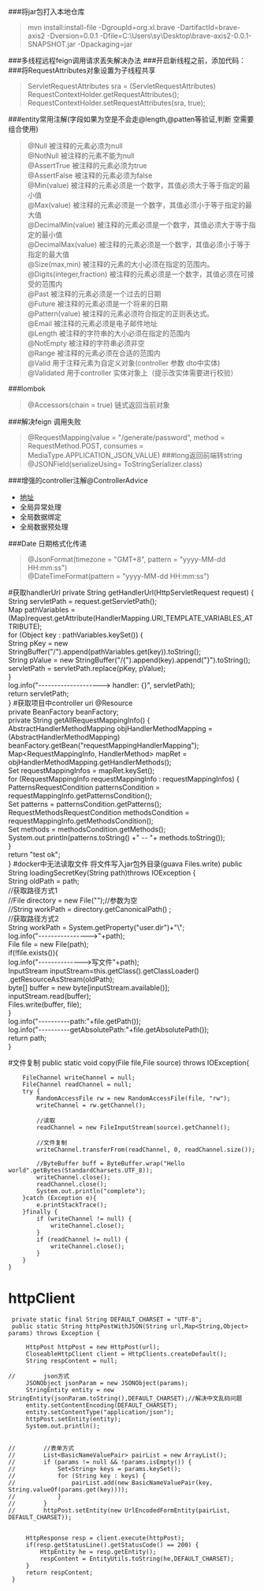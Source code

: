 ###将jar包打入本地仓库
>mvn install:install-file -DgroupId=org.xl.brave   -DartifactId=brave-axis2 -Dversion=0.0.1  -Dfile=C:\Users\sy\Desktop\brave-axis2-0.0.1-SNAPSHOT.jar    -Dpackaging=jar

###多线程远程feign调用请求丢失解决办法
###开启新线程之前，添加代码：
###将RequestAttributes对象设置为子线程共享
>ServletRequestAttributes sra = (ServletRequestAttributes) RequestContextHolder.getRequestAttributes();
RequestContextHolder.setRequestAttributes(sra, true);

###entity常用注解(字段如果为空是不会走@length,@patten等验证,判断 空需要组合使用)
>@Null  被注释的元素必须为null  
@NotNull  被注释的元素不能为null  
@AssertTrue  被注释的元素必须为true  
@AssertFalse  被注释的元素必须为false  
@Min(value)  被注释的元素必须是一个数字，其值必须大于等于指定的最小值  
@Max(value)  被注释的元素必须是一个数字，其值必须小于等于指定的最大值  
@DecimalMin(value)  被注释的元素必须是一个数字，其值必须大于等于指定的最小值  
@DecimalMax(value)  被注释的元素必须是一个数字，其值必须小于等于指定的最大值  
@Size(max,min)  被注释的元素的大小必须在指定的范围内。  
@Digits(integer,fraction)  被注释的元素必须是一个数字，其值必须在可接受的范围内  
@Past  被注释的元素必须是一个过去的日期  
@Future  被注释的元素必须是一个将来的日期  
@Pattern(value) 被注释的元素必须符合指定的正则表达式。  
@Email 被注释的元素必须是电子邮件地址  
@Length 被注释的字符串的大小必须在指定的范围内  
@NotEmpty  被注释的字符串必须非空  
@Range  被注释的元素必须在合适的范围内  
@Valid 用于注释元素为自定义对象(controller 参数 dto中实体)  
@Validated  用于controller 实体对象上（提示改实体需要进行校验） 

###lombok
>@Accessors(chain = true) 链式返回当前对象

###解决feign 调用失败
>@RequestMapping(value = "/generate/password", method = RequestMethod.POST, consumes = MediaType.APPLICATION_JSON_VALUE)
###long返回前端转string
>@JSONField(serializeUsing= ToStringSerializer.class)

###增强的controller注解@ControllerAdvice
* [地址](https://www.cnblogs.com/lenve/p/10748453.html)
* 全局异常处理
* 全局数据绑定
* 全局数据预处理

###Date 日期格式化传递
>@JsonFormat(timezone = "GMT+8", pattern = "yyyy-MM-dd HH:mm:ss")  
@DateTimeFormat(pattern = "yyyy-MM-dd HH:mm:ss")

#获取handlerUrl
    private String getHandlerUrl(HttpServletRequest request) {  
        String servletPath = request.getServletPath();  
        Map pathVariables = (Map)request.getAttribute(HandlerMapping.URI_TEMPLATE_VARIABLES_ATTRIBUTE);  
        for (Object key : pathVariables.keySet()) {  
            String pKey = new StringBuffer("/").append(pathVariables.get(key)).toString();  
            String pValue = new StringBuffer("/{").append(key).append("}").toString();  
            servletPath = servletPath.replace(pKey, pValue);  
        }  
        log.info("--------------------> handler: {}", servletPath);  
        return servletPath;  
    }
#获取项目中controller uri
    @Resource  
    private BeanFactory beanFactory;  
    private String getAllRequestMappingInfo() {  
        AbstractHandlerMethodMapping<RequestMappingInfo> objHandlerMethodMapping = (AbstractHandlerMethodMapping<RequestMappingInfo>) beanFactory.getBean("requestMappingHandlerMapping");  
        Map<RequestMappingInfo, HandlerMethod> mapRet = objHandlerMethodMapping.getHandlerMethods();  
        Set<RequestMappingInfo> requestMappingInfos = mapRet.keySet();  
        for (RequestMappingInfo requestMappingInfo : requestMappingInfos) {  
            PatternsRequestCondition patternsCondition = requestMappingInfo.getPatternsCondition();  
            Set<String> patterns = patternsCondition.getPatterns();  
            RequestMethodsRequestCondition methodsCondition = requestMappingInfo.getMethodsCondition();  
            Set<RequestMethod> methods = methodsCondition.getMethods();  
            System.out.println(patterns.toString() +" --  "+ methods.toString());  
        }  
        return "test ok";  
    }
#docker中无法读取文件  将文件写入jar包外目录(guava  Files.write)
    public String loadingSecretKey(String path)throws IOException {  
        String oldPath = path;  
        //获取路径方式1  
        //File directory = new File("");//参数为空  
        //String workPath = directory.getCanonicalPath() ;  
        //获取路径方式2  
        String workPath = System.getProperty("user.dir")+"\\";  
        log.info("---------------->"+path);  
        File file = new File(path);  
        if(!file.exists()){  
            log.info("-------------->写文件"+path);  
            InputStream inputStream=this.getClass().getClassLoader()
                    .getResourceAsStream(oldPath);  
            byte[] buffer = new byte[inputStream.available()];  
            inputStream.read(buffer);  
            Files.write(buffer, file);  
        }  
        log.info("----------path:"+file.getPath());  
        log.info("----------getAbsolutePath:"+file.getAbsolutePath());  
        return path;  
    }

#文件复制
    public static void copy(File file,File source) throws IOException{

        FileChannel writeChannel = null;
        FileChannel readChannel = null;
        try {
            RandomAccessFile rw = new RandomAccessFile(file, "rw");
            writeChannel = rw.getChannel();

            //读取
            readChannel = new FileInputStream(source).getChannel();

            //文件复制
            writeChannel.transferFrom(readChannel, 0, readChannel.size());

            //ByteBuffer buff = ByteBuffer.wrap("Hello world".getBytes(StandardCharsets.UTF_8));
            writeChannel.close();
            readChannel.close();
            System.out.println("complete");
        }catch (Exception e){
            e.printStackTrace();
        }finally {
            if (writeChannel != null) {
                writeChannel.close();
            }
            if (readChannel != null) {
                writeChannel.close();
            }
        }
    }
  # httpClient
     private static final String DEFAULT_CHARSET = "UTF-8";
     public static String httpPostWithJSON(String url,Map<String,Object> params) throws Exception {
    
         HttpPost httpPost = new HttpPost(url);
         CloseableHttpClient client = HttpClients.createDefault();
         String respContent = null;
    
    //        json方式
         JSONObject jsonParam = new JSONObject(params);
         StringEntity entity = new StringEntity(jsonParam.toString(),DEFAULT_CHARSET);//解决中文乱码问题
         entity.setContentEncoding(DEFAULT_CHARSET);
         entity.setContentType("application/json");
         httpPost.setEntity(entity);
         System.out.println();
    
    
    //        //表单方式
    //        List<BasicNameValuePair> pairList = new ArrayList();
    //        if (params != null && !params.isEmpty()) {
    //            Set<String> keys = params.keySet();
    //            for (String key : keys) {
    //                pairList.add(new BasicNameValuePair(key, String.valueOf(params.get(key))));
    //            }
    //        }
    //        httpPost.setEntity(new UrlEncodedFormEntity(pairList, DEFAULT_CHARSET));
    
    
         HttpResponse resp = client.execute(httpPost);
         if(resp.getStatusLine().getStatusCode() == 200) {
             HttpEntity he = resp.getEntity();
             respContent = EntityUtils.toString(he,DEFAULT_CHARSET);
         }
         return respContent;
     }
 
